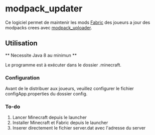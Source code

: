 # modpack_updater

Ce logiciel permet de maintenir les mods [Fabric](https://fabricmc.net/) des joueurs a jour des modpacks crees avec [modpack_uploader](https://github.com/lebonq/modpack_uploader).

## Utilisation

** Necessite Java 8 au minimun **

Le programme est à exécuter dans le dossier .minecraft.

### Configuration

Avant de le distribuer aux joueurs, veuillez configurer le fichier configApp.properties du dossier config.

### To-do

1. Lancer Minecraft depuis le launcher
2. Installer Minecraft et Fabric depuis le launcher
3. Inserer directement le fichier server.dat avec l'adresse du server
